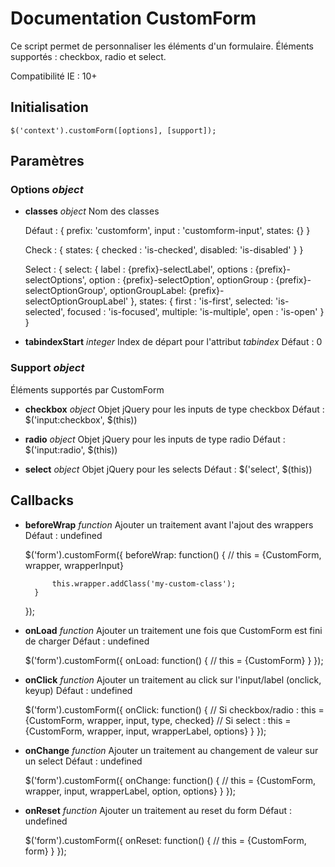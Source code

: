 # Documentation CustomForm

Ce script permet de personnaliser les éléments d'un formulaire. Éléments supportés : checkbox, radio et select.

Compatibilité IE : 10+


## Initialisation

    $('context').customForm([options], [support]);


## Paramètres

### Options _object_

* **classes** _object_
Nom des classes

    Défaut :
    {
        prefix: 'customform',
        input : 'customform-input',
        states: {}
    }

    Check :
    {
        states: {
            checked : 'is-checked',
            disabled: 'is-disabled'
        }
    }

    Select :
    {
        select: {
            label           : {prefix}-selectLabel',
            options         : {prefix}-selectOptions',
            option          : {prefix}-selectOption',
            optionGroup     : {prefix}-selectOptionGroup',
            optionGroupLabel: {prefix}-selectOptionGroupLabel'
        },
        states: {
            first   : 'is-first',
            selected: 'is-selected',
            focused : 'is-focused',
            multiple: 'is-multiple',
            open    : 'is-open'
        }
    }

* **tabindexStart** _integer_
Index de départ pour l'attribut _tabindex_
    Défaut : 0

### Support _object_

Éléments supportés par CustomForm

* **checkbox** _object_
Objet jQuery pour les inputs de type checkbox
    Défaut : $('input:checkbox', $(this))

* **radio** _object_
Objet jQuery pour les inputs de type radio
    Défaut : $('input:radio', $(this))

* **select** _object_
Objet jQuery pour les selects
    Défaut : $('select', $(this))


## Callbacks

* **beforeWrap** _function_
Ajouter un traitement avant l'ajout des wrappers
    Défaut : undefined

    $('form').customForm({
        beforeWrap: function() {
            // this = {CustomForm, wrapper, wrapperInput}
            
            this.wrapper.addClass('my-custom-class');
        }
    });

* **onLoad** _function_
Ajouter un traitement une fois que CustomForm est fini de charger
    Défaut : undefined

    $('form').customForm({
        onLoad: function() {
            // this = {CustomForm}
        }
    });

* **onClick** _function_
Ajouter un traitement au click sur l'input/label (onclick, keyup)
    Défaut : undefined

    $('form').customForm({
        onClick: function() {
            // Si checkbox/radio : this = {CustomForm, wrapper, input, type, checked}
            // Si select : this = {CustomForm, wrapper, input, wrapperLabel, options}
        }
    });


* **onChange** _function_
Ajouter un traitement au changement de valeur sur un select
    Défaut : undefined

    $('form').customForm({
        onChange: function() {
            // this = {CustomForm, wrapper, input, wrapperLabel, option, options}
        }
    });

* **onReset** _function_
Ajouter un traitement au reset du form
    Défaut : undefined

    $('form').customForm({
        onReset: function() {
            // this = {CustomForm, form}
        }
    });